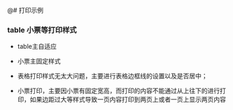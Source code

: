 @# 打印示例
### table 小票等打印样式
- table主自适应
- 小票主固定样式

- 表格打印样式无太大问题，主要进行表格边框线的设置以及是否居中；
- 小票打印，主要因小票有固定宽高，而打印的内容不能通过从上往下的进行打印，如果边距过大等样式导致一页内容打印到两页上或者一页上显示两页内容
